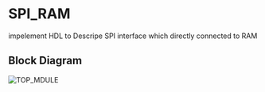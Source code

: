 # SPI_RAM
impelement HDL to Descripe SPI interface which directly connected to RAM 

## Block Diagram
![TOP_MDULE](E:\senior1\digital_design_verilog\SPI_RAM\images\topmodule.png "TOP_MODULE")

